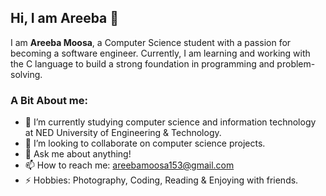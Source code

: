 ## Hi, I am Areeba 👋


I am **Areeba Moosa**, a Computer Science student with a passion for becoming a software engineer. Currently, I am learning and working with the C language to build a strong foundation in programming and problem-solving.

### A Bit About me: 

- 🌱 I’m currently studying computer science and information technology at NED University of Engineering & Technology.
- 👯 I’m looking to collaborate on computer science projects.
- 💬 Ask me about anything!
- 📫 How to reach me: areebamoosa153@gmail.com
- ⚡ Hobbies: Photography, Coding, Reading & Enjoying with friends. 

